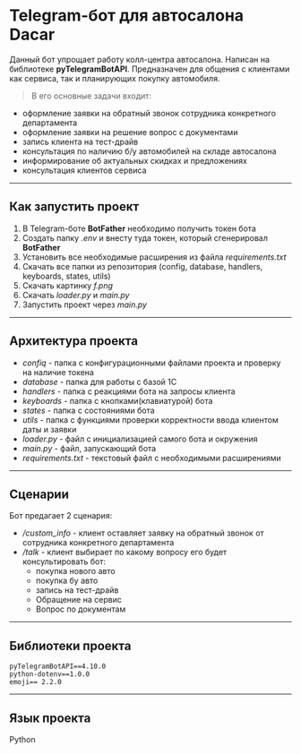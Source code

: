 # Telegram-бот для автосалона Dacar

Данный бот упрощает работу колл-центра автосалона. Написан на библиотеке **pyTelegramBotAPI**. Предназначен для общения с клиентами как сервиса, так и планирующих покупку автомобиля. 
 >В его основные задачи входит:

* оформление заявки на обратный звонок сотрудника конкретного департамента
* оформление заявки на решение вопрос с документами 
* запись клиента на тест-драйв
* консультация по наличию б/у автомобилей на складе автосалона
* информирование об актуальных скидках и предложениях 
* консультация клиентов сервиса

***

## Как запустить проект

1. В Telegram-боте **BotFather** необходимо получить токен бота
2. Создать папку *.env* и внесту туда токен, который сгенерировал **BotFather**
3. Установить все необходимые расширения из файла *requirements.txt* 
4. Скачать все папки из репозитория (config, database, handlers, keyboards, states, utils)
5. Скачать картинку *f.png*
6. Cкачать *loader.py* и *main.py* 
7. Запустить проект через *main.py*

***

## Архитектура проекта 

* *confiq* - папка с конфигурационными файлами проекта и проверку на наличие токена
* *database* - папка для работы с базой 1С
* *handlers* - папка с реакциями бота на запросы клиента
* *keyboards* - папка с кнопками(клавиатурой) бота
* *states* - папка с состояниями бота 
* *utils* - папка с функциями проверки корректности ввода клиентом даты и заявки 
* *loader.py* - файл с инициализацией самого бота и окружения
* *main.py* - файл, запускающий бота 
* *requirements.txt* - текстовый файл с необходимыми расширениями

***

## Сценарии 
Бот предагает 2 сценария: 
* */custom_info* - клиент оставляет заявку на обратный звонок от сотрудника конкретного департамента
* */talk* - клиент выбирает по какому вопросу его будет консультировать бот:
  * покупка нового авто
  * покупка бу авто
  * запись на тест-драйв
  * Обращение на сервис
  * Вопрос по документам 

***

## Библиотеки проекта 

```
pyTelegramBotAPI==4.10.0
python-dotenv==1.0.0
emoji== 2.2.0
```
***
## Язык проекта

Python
